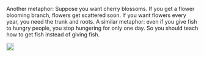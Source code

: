 
Another metaphor: Suppose you want cherry blossoms. If you get a flower blooming branch, flowers get scattered soon. If you want flowers every year, you need the trunk and roots. A similar metaphor: even if you give fish to hungry people, you stop hungering for only one day. So you should teach how to get fish instead of giving fish.

<img src='https://scrapbox.io/api/pages/nishio/en/icon' alt='en.icon' height="19.5"/>